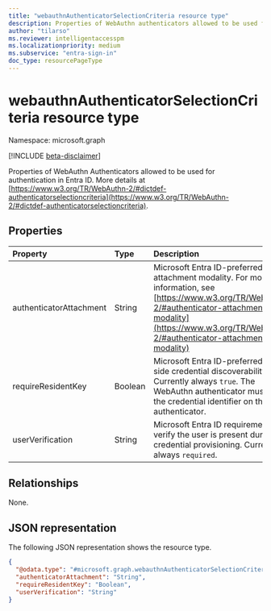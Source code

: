 ```yaml
---
title: "webauthnAuthenticatorSelectionCriteria resource type"
description: Properties of WebAuthn authenticators allowed to be used for authentication in Microsoft Entra ID  
author: "tilarso"  
ms.reviewer: intelligentaccesspm  
ms.localizationpriority: medium  
ms.subservice: "entra-sign-in"  
doc_type: resourcePageType  
---  
```


# webauthnAuthenticatorSelectionCriteria resource type

Namespace: microsoft.graph

[!INCLUDE [beta-disclaimer](../../includes/beta-disclaimer.md)]

Properties of WebAuthn Authenticators allowed to be used for authentication in Entra ID. More details at [https://www.w3.org/TR/WebAuthn-2/#dictdef-authenticatorselectioncriteria](https://www.w3.org/TR/WebAuthn-2/#dictdef-authenticatorselectioncriteria). 

## Properties
|Property|Type|Description|
|:---|:---|:---|
|authenticatorAttachment|String|Microsoft Entra ID-preferred attachment modality. For more information, see [https://www.w3.org/TR/WebAuthn-2/#authenticator-attachment-modality](https://www.w3.org/TR/WebAuthn-2/#authenticator-attachment-modality)|  
|requireResidentKey|Boolean|Microsoft Entra ID-preferred client-side credential discoverability. Currently always `true`. The WebAuthn authenticator must store the credential identifier on the authenticator.|  
|userVerification|String|Microsoft Entra ID requirement to verify the user is present during credential provisioning. Currently always `required`.|  

## Relationships
None.

## JSON representation
The following JSON representation shows the resource type.
<!-- {
  "blockType": "resource",
  "@odata.type": "microsoft.graph.webauthnAuthenticatorSelectionCriteria"
}
-->
``` json
{
  "@odata.type": "#microsoft.graph.webauthnAuthenticatorSelectionCriteria",
  "authenticatorAttachment": "String",
  "requireResidentKey": "Boolean",
  "userVerification": "String"
}
```
